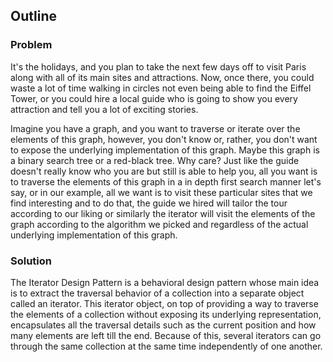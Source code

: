 ## Outline

### Problem

It's the holidays, and you plan to take the next few days off to visit Paris along with all of its main sites and attractions.  Now, once there, you could waste a lot of time walking in circles not even being able to find the Eiffel Tower, or you could hire a local guide who is going to show you every attraction and tell you a lot of exciting stories.  

Imagine you have a graph, and you want to traverse or iterate over the elements of this graph, however, you don't know or, rather, you don't want to expose the underlying implementation of this graph. Maybe this graph is a binary search tree or a red-black tree. Why care?  Just like the guide doesn't really know who you are but still is able to help you, all you want is to traverse the elements of this graph in a in depth first search manner let's say, or in our example, all we want is to visit these particular sites that we find interesting and to do that, the guide we hired will tailor the tour according to our liking or similarly the iterator will visit the elements of the graph according to the algorithm we picked and regardless of the actual underlying implementation of this graph.

### Solution

The Iterator Design Pattern is a behavioral design pattern whose main idea is to extract the traversal behavior of a collection into a separate object called an iterator. This iterator object, on top of providing a way to traverse the elements of a collection without exposing its underlying representation, encapsulates all the traversal details such as the current position and how many elements are left till the end. Because of this, several iterators can go through the same collection at the same time independently of one another.  

